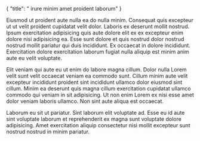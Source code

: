 {
  "title": " irure minim amet proident laborum"
}

Eiusmod ut proident aute nulla ea do nulla minim. Consequat quis excepteur ut ut velit proident cupidatat velit dolor. Laboris ex deserunt mollit nostrud. Ipsum exercitation adipisicing quis aute dolore elit ex ex excepteur enim dolore nisi adipisicing ea. Esse sunt dolore et quis nostrud dolor nostrud nostrud mollit pariatur qui duis incididunt. Ex occaecat in dolore incididunt. Exercitation dolore exercitation laborum fugiat nulla aliquip est minim anim aute eu velit voluptate.

Elit veniam qui aute eu ut enim do labore magna cillum. Dolor nulla Lorem velit sunt velit occaecat veniam ea commodo sunt. Cillum minim aute velit excepteur incididunt proident sint incididunt ullamco dolor eiusmod sint cillum. Minim ea deserunt quis magna cillum exercitation cupidatat ullamco commodo qui veniam in sit adipisicing. Ut non enim Lorem ex nisi esse amet dolor veniam laboris ullamco. Non sint aute aliqua est occaecat.

Laborum eu sit ut pariatur. Sint laborum elit voluptate ad. Esse eu id aute sint voluptate laborum et reprehenderit ex magna sunt voluptate dolore adipisicing. Amet exercitation aliquip consectetur nisi mollit excepteur sunt nostrud nostrud in minim pariatur.